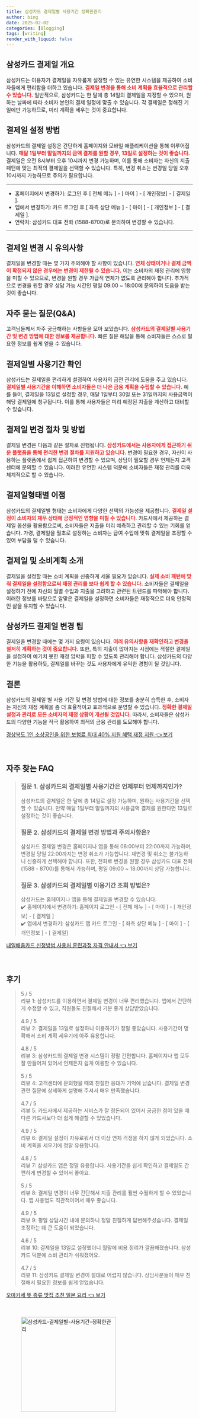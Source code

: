 ```yaml
---
title: 삼성카드 결제일별 사용기간 정확한관리
author: bing
date: 2025-02-02
categories: [Blogging]
tags: [writing]
render_with_liquid: false
---
```



<h2 id='삼성카드 결제일 개요'>삼성카드 결제일 개요</h2>

<p>삼성카드는 이용자가 결제일을 자유롭게 설정할 수 있는 유연한 시스템을 제공하여 소비자들에게 편리함을 더하고 있습니다. <b><span style="color: #ee2323;">결제일 변경을 통해 소비 계획을 효율적으로 관리할 수 있습니다.</span></b> 일반적으로, 삼성카드는 한 달에 총 14일의 결제일을 지정할 수 있으며, 원하는 날짜에 따라 소비자 본인의 결제 일정에 맞출 수 있습니다. 각 결제일은 정해진 기일에만 가능하므로, 미리 계획을 세우는 것이 중요합니다.</p>

<h2 id='결제일 설정 방법'>결제일 설정 방법</h2>

<p>삼성카드의 결제일 설정은 간단하게 홈페이지와 모바일 애플리케이션을 통해 이루어집니다. <b><span style="color: #ee2323;">매달 1일부터 말일까지의 금액 결제를 원할 경우, 13일로 설정하는 것이 좋습니다.</span></b> 결제일은 오전 8시부터 오후 10시까지 변경 가능하며, 이를 통해 소비자는 자신의 지출 패턴에 맞는 최적의 결제일을 선택할 수 있습니다. 특히, 변경 취소는 변경일 당일 오후 10시까지 가능하므로 주의가 필요합니다.</p>

<hr />

<ul>
    <li>홈페이지에서 변경하기: 로그인 후 [ 전체 메뉴 ] - [ 마이 ] - [ 개인정보] - [ 결제일 ].</li>
    <li>앱에서 변경하기: 카드 로그인 후 [ 좌측 상단 메뉴 ] - [ 마이 ] - [ 개인정보 ] - [ 결제일 ].</li>
    <li>연락처: 삼성카드 대표 전화 (1588-8700)로 문의하여 변경할 수 있습니다.</li>
</ul>

<hr />

<h2 id='결제일 변경 시 유의사항'>결제일 변경 시 유의사항</h2>

<p>결제일을 변경할 때는 몇 가지 주의해야 할 사항이 있습니다. <b><span style="color: #ee2323;">연체 상태이거나 결제 금액이 확정되지 않은 경우에는 변경이 제한될 수 있습니다.</span></b> 이는 소비자의 재정 관리에 영향을 미칠 수 있으므로, 변경을 원할 경우 가급적 연체가 없도록 관리해야 합니다. 추가적으로 변경을 원할 경우 상담 가능 시간인 평일 09:00 ~ 18:00에 문의하여 도움을 받는 것이 좋습니다.</p>

<h2 id='자주 묻는 질문(Q&A)'>자주 묻는 질문(Q&A)</h2>

<p>고객님들께서 자주 궁금해하는 사항들을 모아 보았습니다. <b><span style="color: #ee2323;">삼성카드의 결제일별 사용기간 및 변경 방법에 대한 정보를 제공합니다.</span></b> 빠른 질문 해답을 통해 소비자들은 스스로 필요한 정보를 쉽게 얻을 수 있습니다.</p>

<h2 id='결제일별 사용기간 확인'>결제일별 사용기간 확인</h2>

<p>삼성카드는 결제일을 편리하게 설정하여 사용자의 금전 관리에 도움을 주고 있습니다. <b><span style="color: #ee2323;">결제일별 사용기간을 이해하면 소비자들은 더 나은 금융 계획을 수립할 수 있습니다.</span></b> 예를 들어, 결제일을 13일로 설정할 경우, 매달 1일부터 30일 또는 31일까지의 사용금액이 해당 결제일에 청구됩니다. 이를 통해 사용자들은 미리 예정된 지출을 계산하고 대비할 수 있습니다.</p>

<h2 id='결제일 변경 절차 및 방법'>결제일 변경 절차 및 방법</h2>

<p>결제일 변경은 다음과 같은 절차로 진행됩니다. <b><span style="color: #ee2323;">삼성카드에서는 사용자에게 접근하기 쉬운 플랫폼을 통해 편리한 변경 절차를 지원하고 있습니다.</span></b> 변경이 필요한 경우, 자신이 사용하는 플랫폼에서 쉽게 접근하여 변경할 수 있으며, 상담이 필요할 경우 언제든지 고객센터에 문의할 수 있습니다. 이러한 유연한 시스템 덕분에 소비자들은 재정 관리를 더욱 체계적으로 할 수 있습니다.</p>

<h2 id='결제일형태별 이점'>결제일형태별 이점</h2>

<p>삼성카드의 결제일별 형태는 소비자에게 다양한 선택의 가능성을 제공합니다. <b><span style="color: #ee2323;">결제일 설정이 소비자의 재무 상태에 긍정적인 영향을 미칠 수 있습니다.</span></b> 카드사에서 제공하는 결제일 옵션을 활용함으로써, 소비자들은 지출을 미리 예측하고 관리할 수 있는 기회를 얻습니다. 가령, 결제일을 월초로 설정하는 소비자는 급여 수입에 맞춰 결제일을 조정할 수 있어 부담을 덜 수 있습니다.</p>

<h2 id='결제일 및 소비계획 소개'>결제일 및 소비계획 소개</h2>

<p>결제일을 설정할 때는 소비 계획을 신중하게 세울 필요가 있습니다. <b><span style="color: #ee2323;">실제 소비 패턴에 맞춰 결제일을 설정함으로써 재정 관리를 보다 쉽게 할 수 있습니다.</span></b> 소비자들은 결제일을 설정하기 전에 자신의 월별 수입과 지출을 고려하고 관련된 트렌드를 파악해야 합니다. 이러한 정보를 바탕으로 알맞은 결제일을 설정하면 소비자들은 재정적으로 더욱 안정적인 삶을 유지할 수 있습니다.</p>

<h2 id='삼성카드 결제일 변경 팁'>삼성카드 결제일 변경 팁</h2>

<p>결제일을 변경할 때에는 몇 가지 요령이 있습니다. <b><span style="color: #ee2323;">여러 유의사항을 재확인하고 변경을 철저히 계획하는 것이 중요합니다.</span></b> 또한, 특히 지출이 많아지는 시점에는 적절한 결제일을 설정하여 예기치 못한 재정 압박을 피할 수 있도록 관리해야 합니다. 삼성카드의 다양한 기능을 활용하듯, 결제일를 바꾸는 것도 사용자에게 유익한 경험이 될 것입니다.</p>

<h2 id='결론'>결론</h2>

<p>삼성카드의 결제일 별 사용 기간 및 변경 방법에 대한 정보를 충분히 습득한 후, 소비자는 자신의 재정 계획을 좀 더 효율적이고 효과적으로 운영할 수 있습니다. <b><span style="color: #ee2323;">정확한 결제일 설정과 관리로 모든 소비자의 재정 상황이 개선될 것입니다.</span></b> 따라서, 소비자들은 삼성카드의 다양한 기능을 적극 활용하여 최적의 금융 관리를 도모해야 합니다.</p>


<p><a class="click-button" title="경상북도 1인 소상공인을 위한 보험료 최대 40% 지원 혜택 재정 지원" href="https://aptwhite.github.io/posts/%EA%B2%BD%EC%83%81%EB%B6%81%EB%8F%84-1%EC%9D%B8-%EC%86%8C%EC%83%81%EA%B3%B5%EC%9D%B8%EC%9D%84-%EC%9C%84%ED%95%9C-%EB%B3%B4%ED%97%98%EB%A3%8C-%EC%B5%9C%EB%8C%80-40-%EC%A7%80%EC%9B%90-%ED%98%9C%ED%83%9D-%EC%9E%AC%EC%A0%95-%EC%A7%80%EC%9B%90/" rel="dofollow">경상북도 1인 소상공인을 위한 보험료 최대 40% 지원 혜택 재정 지원 👈 보기</a></p><br>
<h2 id='자주_찾는_FAQ'>자주 찾는 FAQ</h2>
<div itemscope="" itemtype="https://schema.org/FAQPage"> 
<blockquote> 
<div itemscope="" itemprop="mainEntity" itemtype="https://schema.org/Question"> 
<h3 itemprop="name">질문 1. 삼성카드의 결제일별 사용기간은 언제부터 언제까지인가?</h3> 
<div itemscope="" itemprop="acceptedAnswer" itemtype="https://schema.org/Answer"> 
<span itemprop="text"> 
<p>삼성카드의 결제일은 한 달에 총 14일로 설정 가능하며, 원하는 사용기간을 선택할 수 있습니다. 만약 매달 1일부터 말일까지의 사용금액 결제를 원한다면 13일로 설정하는 것이 좋습니다.</p> 
</span> 
</div> 
</div> 

<div itemscope="" itemprop="mainEntity" itemtype="https://schema.org/Question"> 
<h3 itemprop="name">질문 2. 삼성카드의 결제일 변경 방법과 주의사항은?</h3> 
<div itemscope="" itemprop="acceptedAnswer" itemtype="https://schema.org/Answer"> 
<span itemprop="text"> 
<p>삼성카드 결제일 변경은 홈페이지나 앱을 통해 08:00부터 22:00까지 가능하며, 변경일 당일 22:00까지는 변경 취소가 가능합니다. 재변경 및 취소는 불가능하니 신중하게 선택해야 합니다. 또한, 전화로 변경을 원할 경우 삼성카드 대표 전화 (1588 - 8700)를 통해서 가능하며, 평일 09:00 ~ 18:00까지 상담 가능합니다.</p> 
</span> 
</div> 
</div> 

<div itemscope="" itemprop="mainEntity" itemtype="https://schema.org/Question"> 
<h3 itemprop="name">질문 3. 삼성카드의 결제일별 이용기간 조회 방법은?</h3> 
<div itemscope="" itemprop="acceptedAnswer" itemtype="https://schema.org/Answer"> 
<span itemprop="text"> 
<p>삼성카드는 홈페이지나 앱을 통해 결제일을 변경할 수 있습니다. <br>
✔️ 홈페이지에서 변경하기: 홈페이지 로그인 - [ 전체 메뉴 ] - [ 마이 ] - [ 개인정보] - [ 결제일 ] <br>
✔️ 앱에서 변경하기: 삼성카드 앱 카드 로그인 - [ 좌측 상단 메뉴 ] - [ 마이 ] - [ 개인정보 ] - [ 결제일]</p> 
</span> 
</div> 
</div> 
</blockquote> 
</div>
<p><a class="click-button" title="내일배움카드 신청방법 사용처 훈련과정 자격 안내서" href="https://aptwhite.github.io/posts/%EB%82%B4%EC%9D%BC%EB%B0%B0%EC%9B%80%EC%B9%B4%EB%93%9C-%EC%8B%A0%EC%B2%AD%EB%B0%A9%EB%B2%95-%EC%82%AC%EC%9A%A9%EC%B2%98-%ED%9B%88%EB%A0%A8%EA%B3%BC%EC%A0%95-%EC%9E%90%EA%B2%A9-%EC%95%88%EB%82%B4%EC%84%9C/" rel="dofollow">내일배움카드 신청방법 사용처 훈련과정 자격 안내서 👈 보기</a></p><br>
<h2 id='후기'>후기</h2>
<div itemscope itemtype="https://schema.org/Product">
  <blockquote>
  <div itemprop="review" itemscope itemtype="https://schema.org/Review">
      <div itemprop="reviewRating" itemscope itemtype="https://schema.org/Rating"> <span itemprop="ratingValue">5</span> / <span itemprop="bestRating">5</span> </div>
      <span itemprop="reviewBody">리뷰 1: 삼성카드를 이용하면서 결제일 변경이 너무 편리했습니다. 앱에서 간단하게 수정할 수 있고, 직원들도 친절해서 기분 좋게 상담받았습니다.</span>
  </div>
  <br>
  <div itemprop="review" itemscope itemtype="https://schema.org/Review">
      <div itemprop="reviewRating" itemscope itemtype="https://schema.org/Rating"> <span itemprop="ratingValue">4.9</span> / <span itemprop="bestRating">5</span> </div>
      <span itemprop="reviewBody">리뷰 2: 결제일을 13일로 설정하니 이용하기가 정말 좋았습니다. 사용기간이 명확해서 소비 계획 세우기에 아주 유용합니다.</span>
  </div>
  <br>
  <div itemprop="review" itemscope itemtype="https://schema.org/Review">
      <div itemprop="reviewRating" itemscope itemtype="https://schema.org/Rating"> <span itemprop="ratingValue">4.8</span> / <span itemprop="bestRating">5</span> </div>
      <span itemprop="reviewBody">리뷰 3: 삼성카드의 결제일 변경 시스템이 정말 간편합니다. 홈페이지나 앱 모두 잘 만들어져 있어서 언제든지 쉽게 이용할 수 있습니다.</span>
  </div>
  <br>
  <div itemprop="review" itemscope itemtype="https://schema.org/Review">
      <div itemprop="reviewRating" itemscope itemtype="https://schema.org/Rating"> <span itemprop="ratingValue">5</span> / <span itemprop="bestRating">5</span> </div>
      <span itemprop="reviewBody">리뷰 4: 고객센터에 문의했을 때의 친절한 응대가 기억에 남습니다. 결제일 변경 관련 질문에 상세하게 설명해 주셔서 매우 만족했습니다.</span>
  </div>
  <br>
  <div itemprop="review" itemscope itemtype="https://schema.org/Review">
      <div itemprop="reviewRating" itemscope itemtype="https://schema.org/Rating"> <span itemprop="ratingValue">4.7</span> / <span itemprop="bestRating">5</span> </div>
      <span itemprop="reviewBody">리뷰 5: 카드사에서 제공하는 서비스가 잘 정돈되어 있어서 궁금한 점이 있을 때 다른 카드사보다 더 쉽게 해결할 수 있었습니다.</span>
  </div>
  <br>
  <div itemprop="review" itemscope itemtype="https://schema.org/Review">
      <div itemprop="reviewRating" itemscope itemtype="https://schema.org/Rating"> <span itemprop="ratingValue">4.9</span> / <span itemprop="bestRating">5</span> </div>
      <span itemprop="reviewBody">리뷰 6: 결제일 설정이 자유로워서 더 이상 연체 걱정을 하지 않게 되었습니다. 소비 계획을 세우기에 정말 유용합니다.</span>
  </div>
  <br>
  <div itemprop="review" itemscope itemtype="https://schema.org/Review">
      <div itemprop="reviewRating" itemscope itemtype="https://schema.org/Rating"> <span itemprop="ratingValue">4.8</span> / <span itemprop="bestRating">5</span> </div>
      <span itemprop="reviewBody">리뷰 7: 삼성카드 앱은 정말 유용합니다. 사용기간을 쉽게 확인하고 결제일도 간편하게 변경할 수 있어서 좋아요.</span>
  </div>
  <br>
  <div itemprop="review" itemscope itemtype="https://schema.org/Review">
      <div itemprop="reviewRating" itemscope itemtype="https://schema.org/Rating"> <span itemprop="ratingValue">5</span> / <span itemprop="bestRating">5</span> </div>
      <span itemprop="reviewBody">리뷰 8: 결제일 변경이 너무 간단해서 지출 관리를 훨씬 수월하게 할 수 있었습니다. 앱 사용법도 직관적이어서 매우 좋습니다.</span>
  </div>
  <br>
  <div itemprop="review" itemscope itemtype="https://schema.org/Review">
      <div itemprop="reviewRating" itemscope itemtype="https://schema.org/Rating"> <span itemprop="ratingValue">4.9</span> / <span itemprop="bestRating">5</span> </div>
      <span itemprop="reviewBody">리뷰 9: 평일 상담시간 내에 문의하니 정말 친절하게 답변해주셨습니다. 결제일 조정하는 데 큰 도움이 되었습니다.</span>
  </div>
  <br>
  <div itemprop="review" itemscope itemtype="https://schema.org/Review">
      <div itemprop="reviewRating" itemscope itemtype="https://schema.org/Rating"> <span itemprop="ratingValue">4.6</span> / <span itemprop="bestRating">5</span> </div>
      <span itemprop="reviewBody">리뷰 10: 결제일을 13일로 설정했더니 월말에 비용 정리가 깔끔해졌습니다. 삼성카드 덕분에 소비 관리가 쉬워졌어요.</span>
  </div>
  <br>
  <div itemprop="review" itemscope itemtype="https://schema.org/Review">
      <div itemprop="reviewRating" itemscope itemtype="https://schema.org/Rating"> <span itemprop="ratingValue">4.7</span> / <span itemprop="bestRating">5</span> </div>
      <span itemprop="reviewBody">리뷰 11: 삼성카드 결제일 변경이 절대로 어렵지 않습니다. 상담사분들이 매우 친절해서 필요한 정보를 쉽게 얻었습니다.</span>
  </div>
  </blockquote>
</div>
<p><a class="click-button" title="오마카세 뜻 종류 맛집 추천 일본 요리" href="https://aptwhite.github.io/posts/%EC%98%A4%EB%A7%88%EC%B9%B4%EC%84%B8-%EB%9C%BB-%EC%A2%85%EB%A5%98-%EB%A7%9B%EC%A7%91-%EC%B6%94%EC%B2%9C-%EC%9D%BC%EB%B3%B8-%EC%9A%94%EB%A6%AC/" rel="dofollow">오마카세 뜻 종류 맛집 추천 일본 요리 👈 보기</a></p><br>
<figure class="image"><img src="https://aptwhite.github.io/assets/img/thumbnail/삼성카드-결제일별-사용기간-정확한관리.webp" alt="삼성카드-결제일별-사용기간-정확한관리" width="256" height="256"></figure>